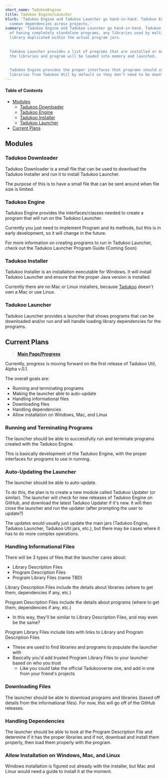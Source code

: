 ```yaml
---
short_name: TadukooEngine
title: Tadukoo Engine/Launcher
blurb: 'Tadukoo Engine and Tadukoo Launcher go hand-in-hand. Tadukoo Engine is used as a base for programs made to run in the Tadukoo Launcher. Having a common launcher makes it easier to handle 
  common dependencies across projects.'
summary: 'Tadukoo Engine and Tadukoo Launcher go hand-in-hand. Tadukoo Engine is used as a base for programs made to run in the Tadukoo Launcher. By using the launcher/engine combo instead 
  of having completely standalone programs, any libraries used by multiple programs only need to be stored once and loaded as needed. This saves memory on the host machine by not having a 
  library duplicated within the actual program jars.
  
  
  Tadukoo Launcher provides a list of programs that are installed or may be downloaded. Once a program is selected, the launcher will download it along with its required libraries. Then 
  the libraries and program will be loaded into memory and launched.
  
  
  Tadukoo Engine provides the proper interfaces that programs should use to allow the launcheer to connect to and load them. In addition, the engine and launcher come with standard 
  libraries from Tadukoo Util by default so they don’t need to be downloaded separately later.'
---
```


#### Table of Contents
* [Modules](#modules)
	* [Tadukoo Downloader](#tadukoo-downloader)
	* [Tadukoo Engine](#tadukoo-engine)
	* [Tadukoo Installer](#tadukoo-installer)
	* [Tadukoo Launcher](#tadukoo-launcher)
* [Current Plans](#current-plans)

## Modules

### Tadukoo Downloader
Tadukoo Downloader is a small file that can be used to download the Tadukoo Installer and run it to install Tadukoo Launcher.

The purpose of this is to have a small file that can be sent around when file size is limited.

### Tadukoo Engine
Tadukoo Engine provides the interfaces/classes needed to create a program that will run on the Tadukoo Launcher.

Currently you just need to implement Program and its methods, but this is in early development, so it will change in the future.

For more information on creating programs to run in Tadukoo Launcher, check out the Tadukoo Launcher Program Guide (Coming Soon)

### Tadukoo Installer
Tadukoo Installer is an installation executable for Windows. It will install Tadukoo Launcher and ensure that the proper Java version is installed.

Currently there are no Mac or Linux installers, because [Tadukoo](/contributors/Tadukoo.html) doesn't own a Mac or use Linux.

### Tadukoo Launcher
Tadukoo Launcher provides a launcher that shows programs that can be downloaded and/or run and will handle loading library dependencies for the programs.

## Current Plans
> **[Main Page/Progress](https://github.com/Tadukoo/TadukooEngine/milestone/1)**

Currently, progress is moving forward on the first release of Tadukoo Util, Alpha v.0.1.

The overall goals are:
- Running and terminating programs
- Making the launcher able to auto-update
- Handling informational files
- Downloading files
- Handling dependencies
- Allow installation on Windows, Mac, and Linux

### Running and Terminating Programs
The launcher should be able to successfully run and terminate programs created with the Tadukoo Engine.

This is basically development of the Tadukoo Engine, with the proper interfaces for programs to use in running.

### Auto-Updating the Launcher
The launcher should be able to auto-update.

To do this, the plan is to create a new module called Tadukoo Updater (or similar). The launcher will check for new releases of Tadukoo Engine on GitHub, 
and download the latest Tadukoo Updater if it's new. It will then close the launcher and run the updater (after prompting the user to update?)

The updates would usually just update the main jars (Tadukoo Engine, Tadukoo Launcher, Tadukoo Util jars, etc.), but there may be cases where it has to do 
more complex operations.

### Handling Informational Files
There will be 3 types of files that the launcher cares about:
- Library Description Files
- Program Description Files
- Program Library Files (name TBD)

Library Description Files include the details about libraries (where to get them, dependencies if any, etc.)

Program Description Files include the details about programs (where to get them, dependencies if any, etc.)
- In this way, they'll be similar to Library Description Files, and may even be the same?

Program Library Files include lists with links to Library and Program Description Files
- These are used to find libraries and programs to populate the launcher with
- Basically you'd add trusted Program Library Files to your launcher based on who you trust
  - Like you could take the official Tadukooverse one, and add in one from your friend's projects

### Downloading Files
The launcher should be able to download programs and libraries (based off details from the informational files). 
For now, this will go off of the GitHub releases.

### Handling Dependencies
The launcher should be able to look at the Program Description File and determine if it has the proper libraries and if not, download and install them properly, 
then load them properly with the program.

### Allow Installation on Windows, Mac, and Linux
Windows installation is figured out already with the installer, but Mac and Linux would need a guide to install it at the moment.
